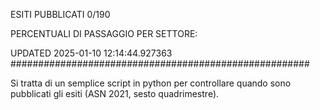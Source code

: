 ESITI PUBBLICATI 0/190 

PERCENTUALI DI PASSAGGIO PER SETTORE:

UPDATED 2025-01-10 12:14:44.927363
###################################################### 

Si tratta di un semplice script in python per controllare quando sono pubblicati gli esiti (ASN 2021, sesto quadrimestre).

